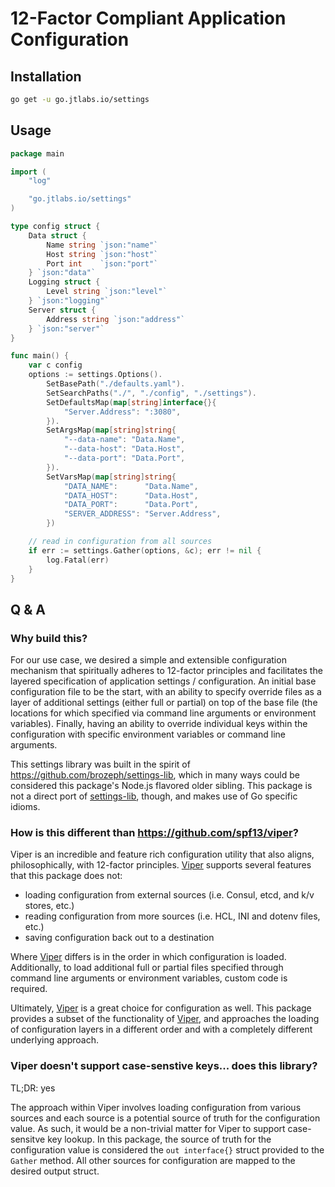 # 12-Factor Compliant Application Configuration



## Installation

```bash
go get -u go.jtlabs.io/settings
```

## Usage

```go
package main

import (
	"log"

	"go.jtlabs.io/settings"
)

type config struct {
	Data struct {
		Name string `json:"name"`
		Host string `json:"host"`
		Port int    `json:"port"`
	} `json:"data"`
	Logging struct {
		Level string `json:"level"`
	} `json:"logging"`
	Server struct {
		Address string `json:"address"`
	} `json:"server"`
}

func main() {
	var c config
	options := settings.Options().
		SetBasePath("./defaults.yaml").
		SetSearchPaths("./", "./config", "./settings").
		SetDefaultsMap(map[string]interface{}{
			"Server.Address": ":3080",
		}).
		SetArgsMap(map[string]string{
			"--data-name": "Data.Name",
			"--data-host": "Data.Host",
			"--data-port": "Data.Port",
		}).
		SetVarsMap(map[string]string{
			"DATA_NAME":      "Data.Name",
			"DATA_HOST":      "Data.Host",
			"DATA_PORT":      "Data.Port",
			"SERVER_ADDRESS": "Server.Address",
		})

	// read in configuration from all sources
	if err := settings.Gather(options, &c); err != nil {
		log.Fatal(err)
	}
}
```

## Q & A

### Why build this?

For our use case, we desired a simple and extensible configuration mechanism that spiritually adheres to 12-factor principles and facilitates the layered specification of application settings / configuration. An initial base configuration file to be the start, with an ability to specify override files as a layer of additional settings (either full or partial) on top of the base file (the locations for which specified via command line arguments or environment variables). Finally, having an ability to override individual keys within the configuration with specific environment variables or command line arguments. 

This settings library was built in the spirit of <https://github.com/brozeph/settings-lib>, which in many ways could be considered this package's Node.js flavored older sibling. This package is not a direct port of [settings-lib](https://github.com/brozeph/settings-lib), though, and makes use of Go specific idioms.

### How is this different than <https://github.com/spf13/viper>?

Viper is an incredible and feature rich configuration utility that also aligns, philosophically, with 12-factor principles. [Viper](https://github.com/spf13/viper) supports several features that this package does not:

* loading configuration from external sources (i.e. Consul, etcd, and k/v stores, etc.)
* reading configuration from more sources (i.e. HCL, INI and dotenv files, etc.)
* saving configuration back out to a destination

Where [Viper](https://github.com/spf13/viper) differs is in the order in which configuration is loaded. Additionally, to load additional full or partial files specified through command line arguments or environment variables, custom code is required. 

Ultimately, [Viper](https://github.com/spf13/viper) is a great choice for configuration as well. This package provides a subset of the functionality of [Viper](https://github.com/spf13/viper), and approaches the loading of configuration layers in a different order and with a completely different underlying approach.

### Viper doesn't support case-senstive keys... does this library?

TL;DR: yes

The approach within Viper involves loading configuration from various sources and each source is a potential source of truth for the configuration value. As such, it would be a non-trivial matter for Viper to support case-sensitve key lookup. In this package, the source of truth for the configuration value is considered the `out interface{}` struct provided to the `Gather` method. All other sources for configuration are mapped to the desired output struct.